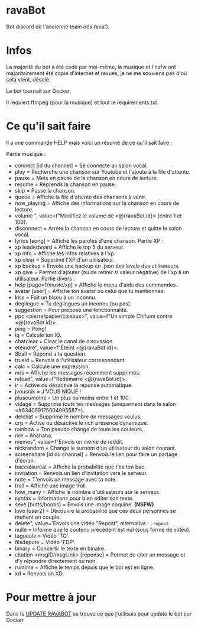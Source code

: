 # ravaBot
Bot discord de l'ancienne team des ravaG.


# Infos

La majorité du bot a été codé par moi-même, la musique et l'nsfw ont majoritairement été copié d'internet et revues, je ne me souviens pas d'où cela vient, désolé.

Le bot tournait sur Docker.

Il requiert ffmpeg (pour la musique) et tout le requirements.txt.


# Ce qu'il sait faire

Il a une commande HELP mais voici un résumé de ce qu'il sait faire :

Partie musique :
- connect [id du channel] = Se connecte au salon vocal.
- play <musique> = Recherche une chanson sur Youtube et l'ajoute à la file d'attente.
- pause = Mets en pause de la chanson en cours de lecture.
- resume = Reprends la chanson en pause.
- skip = Passe la chanson.
- queue = Affiche la file d'attente des chansons à venir.
- now_playing = Affiche des informations sur la chanson en cours de lecture.
- volume <valeur>", value=f"Modifiez le volume de <@{ravaBot.id}> (entre 1 et 100).
- disconnect = Arrête la chanson en cours de lecture et quitte le salon vocal.
- lyrics [song] = Affiche les paroles d'une chanson.
Partie XP :
- xp leaderboard = Affiche le top 5 du serveur.
- xp info = Affiche les infos relatives à l'xp.
- xp clear = Supprime l'XP d'un utilisateur.
- xp backup = Envoie une backup en .json des levels des utilisateurs.
- xp give = Permet d'ajouter (ou de retirer si valeur négative) de l'xp à un utilisateur.
Partie divers :
- help [page=1/music/xp] = Affiche le menu d'aide des commandes.
- avatar [user] = Affiche ton avatar ou celui que tu mentionnes.
- kiss = Fait un bisou à un inconnu.
- deglingue = Tu déglingues un inconnu (ou pas).
- suggestion <message de suggestion> = Pour proposé une fonctionnalité.
- ppc <pierre/papier/ciseaux>", value=f"Un simple Chifumi contre <@{ravaBot.id}>.
- ping = Pong!
- iq = Calcule ton IQ.
- chatclear = Clear le canal de discussion.
- eteindre", value=f"Éteint <@{ravaBot.id}>.
- 8ball <question> = Répond a ta question.
- trueid <id> = Renvois à l'utilisateur correspondant.
- calc <calcul> = Calcule une expression.
- mrs = Affiche les messages récemment supprimés.
- reload", value=f"Redémarre <@{ravaBot.id}>.
- ir = Active ou désactive la réponse automatique.
- jvousnik = J'VOUS NIQUE !
- plusoumoins = Un plus ou moins entre 1 et 100.
- vidage = Supprime touts tes messages (uniquement dans le salon <#634059175004995587>).
- delchat <nombre> = Supprime le nombre de messages voulus.
- crp = Active ou désactive le rich presence dynamique.
- rainbow = Ton pseudo change de toute les couleurs.
- rire = Ahahaha.
- memes", value=f"Envois un meme de reddit.
- nickrandom = Change le surnom d'un utilisateur du salon courant.
- screenshare [id du channel] = Renvois le lien pour faire un partage d'écran.
- baccalaureat = Affiche la probabilité que t'es ton bac.
- invitation = Renvois un lien d'invitation vers le serveur.
- note <note> = T'envois un message avec ta note.
- troll = Affiche une image troll.
- how_many = Affiche le nombre d'utilisateurs sur le serveur.
- syntax = Informations pour bien éditer son texte.
- sexe [butts/boobs] = Envois une image coquine. **(NSFW)**
- love <user1> [user2] = Découvre la probabilité que ces deux personnes se mettent en couple.
- delete", value='Envois une vidéo "Repost", alternative : `.repost`.
- nulle = Informe que le contenu précédent est nul (sous forme de vidéo).
- tagueule = Vidéo 'TG'.
- filsdepute = Vidéo 'FDP'.
- binary <texte> = Convertir le texte en binaire.
- citation <msgID/msgLink> [réponse] = Permet de citer un message et d'y répondre directement ou non.
- runtime = Affiche le temps depuis que le bot est en ligne.
- xd = Renvois un XD.


# Pour mettre à jour

Dans le [UPDATE RAVABOT](https://github.com/Mylloon/ravaBot/tree/master/UPDATE%20RAVABOT) se trouve ce que j'utilisais pour update le bot sur Docker
